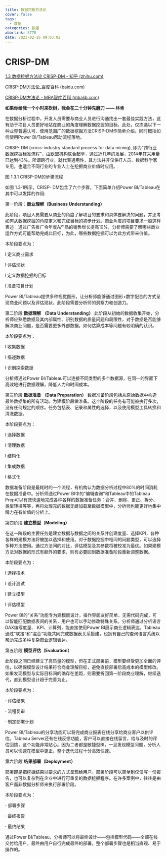 ```yaml
---
title: 数据挖掘方法论
cover: false
tags:
  - 数据
categories: 数据
abbrlink: 5770
date: 2023-02-16 09:03:02
---
```




# CRISP-DM

[1.3 数据挖掘方法论 CRISP-DM - 知乎 (zhihu.com)](https://zhuanlan.zhihu.com/p/47736707)

[CRISP-DM方法论_百度百科 (baidu.com)](https://baike.baidu.com/item/CRISP-DM方法论/50995890)

[CRISP-DM方法论 - MBA智库百科 (mbalib.com)](https://wiki.mbalib.com/wiki/CRISP-DM方法论)

**如果你给我一个小时来砍树，我会花二十分钟先磨刀** **—— 林肯**

在数据分析过程中，开发人员需要与商业人员进行沟通找出一套最佳实践方法，这有助于项目人员更好地站在商业的角度理解数据挖掘的目标。此处，仅拣选以下一种业界普遍认可、使用范围广的数据挖掘方法CRISP-DM作简单介绍，同时概括如何使用Power BI/Tableau帮助流程落地。

CRISP- DM (cross-industry standard process for data mining), 即为"跨行业数据挖掘标准流程"，由欧盟机构联合起草，通过近几年的发展，2014年其采用量已达到43%。所谓跨行业，就代表通用性，其方法并非仅供IT人员、数据科学家专用，也适合不同行业的专业人士在挖掘商业价值时应用。

图 1.3.1 CRISP-DM的步骤流程

如图 1.3‑1所示，CRISP- DM包含了六个步骤。下面简单介绍Power BI/Tableau在其中可以发挥的作用:

第一阶段：**商业理解（Business Understanding）**

此阶段，项目人员需要从商业的角度了解项目的要求和具体要解决的问题，并思考如何从数据挖掘的角度定义和完成目标的初步计划。商业角度的项目要求一般这样表述：通过广告推广令年度A产品的销售增长提高10%，分析师需要了解哪些商业运作方式可能帮助完成此目标，为此，哪些数据挖掘可以为此方式带来价值。

本阶段要点为：

l 定义商业需求

l 评估现状

l 定义数据挖掘的目标

l 准备项目计划

Power BI/Tableau提供多种视觉图形，让分析师能够通过图形+数字配合的方式呈现商业问题以及评估现状。此阶段需要分析师的洞察力和创造力。

第二阶段 **数据理解** **（Data Understanding）**
此阶段从初始的数据收集开始，分析师应熟悉数据及其内部属性、识别数据的质量问题和局限性，对于数据是否能够解决商业问题，是否需要更多外部数据，如何估算成本等问题有较明确的认识。

本阶段要点为：

l 收集数据

l 描述数据

l 识别探索数据

分析师通过Power BI/Tableau可以连接不同类型的多个数据源，在同一的界面下高效地进行数据理解，降低人力和时间成本。

第三阶段 **数据准备** **（Data Preparation）**
数据准备阶段包括从原始数据中构造最终数据集的所有活动。为建模阶段做准备。这个阶段的任务有可能被执行多次，没有任何规定的顺序。任务包括表、记录和属性的选择，以及使用模型工具转换和清洗数据。

本阶段要点为：

l 选择数据

l 清理数据

l 结构化

l 集成数据

l 格式化

数据准备阶段是最耗时的一个流程，有机构认为数据分析过程中80%的时间消耗在数据准备中。分析师通过Power BI中的“编辑查询”和Tableau中的Tableau Prep可以有效快速地完成各种各样的数据准备任务：合并、删除、更正、拆分、类型转换等等，再将处理完的数据无缝加载至数据模型中，分析师也能更好地集中精力在有价值的分析上。

第四阶段 **建立模型（Modeling）**

在这一阶段的主要任务是建立数据与数据之间的关系并创建度量、选择KPI，各种各样的建模方法将被加以选择和使用。对于数据挖掘中相同的问题类型，可以选择多种方法使用。通过方法间的对比，评估模型及其参数将被校准为最优。如果建模方法对数据的形式有额外的要求，则有必要回到数据准备阶段重新调整数据。

本阶段要点为：

l 选择技术

l 设计测试

l 建立模型

l 评估模型

Power BI的“关系”功能专为建模而设计，操作界面友好简单，无需代码完成，可以智能匹配数据表间的关系，用户也可以手动修改特殊关系。分析师通过分析语言DAX编写度量、 KPI、计算列，能直接使用Power BI展示商业逻辑表达。Tableau通过“联接”和“混合”功能共同完成数据表关系搭建，也拥有自己的查询语言系统以帮助完成多种复杂商业逻辑表达。

第五阶段 **模型评估（Evaluation）**

此阶段之间已经建立了高质量的模型，但在正式部署前，模型要经受更加全面的评估，以确保模型设计结果符合商业理解目标，避免直接部署后高成本的模型修改。如果发现模型与实际目标间的确存在差距，则需要折回第一阶段商业理解，继续迭代，直到模型设计趋于完善为止。

本阶段要点为：

· 评估结果

· 流程复审

· 制定部署计划

Power BI/Tableau的分享功能可以将完成商业报表在线分享给商业客户以供评估。Tableau Server还有在线反馈功能，客户可以直接在线留言，给与及时的评估回馈，这个功能非常贴心。因为二者都是敏捷型BI，一旦发现模型问题，分析人员可以快速在模型中更正，整个迭代过程十分高效快速。

第六阶段 **结果部署（Deployment）**

部署即是把挖掘结果以要求的方式呈现给用户。部署阶段可以简单到仅仅写一份报告，也可以复杂到在企业中进行可重复的数据挖掘程序。在许多案例中，往往是由客户而非数据分析师来执行部署阶段。

本阶段要点为：

· 部署步骤

· 最终报告

· 最终结果

通过Power BI/Tableau，分析师可以将最终设计——包括模型代码——全部在线交付给用户，最终由用户自行完成最终的部署。整个部署步骤也是相当直观、易于操作的。
